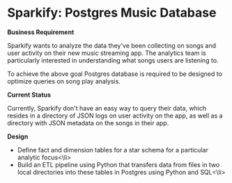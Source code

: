 <h1><b>Sparkify: Postgres Music Database </b></h1>

<b>Business Requirement</b>

Sparkify wants to analyze the data they've been collecting on songs and user activity on their new music streaming app. The analytics team is particularly interested in understanding what songs users are listening to. 

To achieve the above goal Postgres database is required to be designed to optimize queries on song play analysis.

<b>Current Status</b>

Currently, Sparkify don't have an easy way to query their data, which resides in a directory of JSON logs on user activity on the app, as well as a directory with JSON metadata on the songs in their app.

<b>Design</b>

<ul>
<li>Define fact and dimension tables for a star schema for a particular analytic focus<\li>
<li>Build an ETL pipeline using Python that transfers data from files in two local directories into these tables in Postgres using Python and SQL<\li>
</ul>